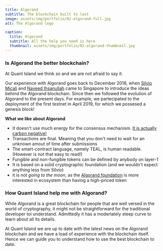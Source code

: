 ```yaml
---
title: Algorand
subtitle: The blockchain built to last
image: assets/img/portfolio/02-algorand-full.jpg
alt: The Algorand logo

caption:
  title: Algorand
  subtitle: All the help you need is here
  thumbnail: assets/img/portfolio/02-algorand-thumbnail.jpg
---
```


### Is Algorand the better blockchain?

At Quant Island we think so and we are not afraid to say it.

Our experience with Algorand goes back to December 2018, when [Silvio Micali](https://www.linkedin.com/in/silvio-micali-26bb37152/)
and [Naveed Ihsanullah](https://www.linkedin.com/in/naveedihsanullah/) came to Singapore to introduce the ideas behind the 
Algorand blockchain.
Since then we followed the evolution of Algorand to the present days.
For example, we partecipated to the deployment of the first testnet in April 2019, 
for which we possesed a genesis block!

**What we like about Algorand**

- It doesn't use much energy for the consensus mechanism. [It is actually carbon negative!](https://algorand.foundation/news/carbon-neutral)
- Transactions are final. Meaning that you don't need to wait for an unknown amout of time after submissions
- The smart-contract language, namely TEAL, is human readable. (However is not that easy to read!)
- Fungible and non-fungible tokens can be defined by anybody on layer-1
- It is based on a solid cryptographic foundation (and we wouldn't expect anything less from Silvio)
- it is not *going to the moon*, as the [Algorand foundation](https://algorand.foundation) is more interested in ecosystem than having a high-priced token 

### How Quant Island help me with Algorand?

While Algorand is a great blockchain for people that are well versed in the world of cryptography, it might not be straightforward 
for the traditional developer toi understand.
Admittedly it has a moderlately steep curve to learn about all its details.

At Quant Island we are up to date with the latest news on the Algorand blockchain and we have a load of experience with the blockchain itself. 
Hence we can guide you to understand how to use the best blockchain to date.

